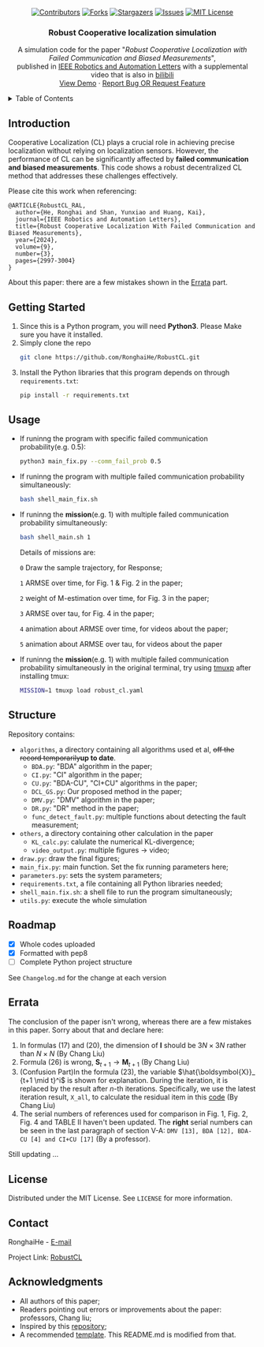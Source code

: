 <div align="center">
  
  [![Contributors][contributors-shield]][contributors-url]
  [![Forks][forks-shield]][forks-url]
  [![Stargazers][stars-shield]][stars-url]
  [![Issues][issues-shield]][issues-url]
  [![MIT License][license-shield]][license-url]
<!--[![LinkedIn][linkedin-shield]][linkedin-url]-->
</div>


<!-- PROJECT LOGO -->

<div align="center">
  <!--<a href="https://github.com/RonghaiHe/RobustCL">
    <img src="images/logo.png" alt="Logo" width="80" height="80">
  </a>-->

  <h3 align="center">Robust Cooperative localization simulation</h3>

  <p align="center">
    A simulation code for the paper "<em>Robust Cooperative Localization with Failed Communication and Biased Measurements</em>",
    <br />
    published in <a href="https://ieeexplore.ieee.org/document/10423111">IEEE Robotics and Automation Letters</a> with a supplemental video that is also in <a href="https://www.bilibili.com/video/BV14C411z7iM/">bilibili</a>
    <!--<br />
    <a href="https://github.com/RonghaiHe/RobustCL"><strong>Explore the docs »</strong></a>
    <br />-->
    <br />
    <a href="https://github.com/RonghaiHe/RobustCL">View Demo</a>
    ·
    <a href="https://github.com/RonghaiHe/RobustCL/issues">Report Bug OR Request Feature</a>
  </p>
</div>



<!-- TABLE OF CONTENTS -->
<details>
  <summary>Table of Contents</summary>
  <ol>
    <li>
      <a href="#introduction">Introduction</a>
      <ul>
        <!--<li><a href="#built-with">Built With</a></li>
      </ul>-->
    </li>
    <li>
      <a href="#getting-started">Getting Started</a>
      <ul>
        <!--<li><a href="#prerequisites">Prerequisites</a></li>-->
        <!--<li><a href="#installation">Installation</a></li>
      </ul>-->
    </li>
    <li><a href="#usage">Usage</a></li>
    <li><a href="#structure">Structure</a></li>
    <li><a href="#roadmap">Roadmap</a></li>
    <!--<li><a href="#contributing">Contributing</a></li>-->
    <li><a href="#errata">Errata</a></li>
    <li><a href="#license">License</a></li>
    <li><a href="#contact">Contact</a></li>
    <li><a href="#acknowledgments">Acknowledgments</a></li>
  </ol>
</details>



<!-- ABOUT THE PROJECT -->
## Introduction

<!--[![Cover][cover]](https://github.com/RonghaiHe/RobustCL)-->

Cooperative Localization (CL) plays a crucial role in achieving precise localization without relying on localization sensors. However, the performance of CL can be significantly affected by **failed communication and biased measurements**. This code shows a robust decentralized CL method that addresses these challenges effectively.

Please cite this work when referencing:
```
@ARTICLE{RobustCL_RAL,
  author={He, Ronghai and Shan, Yunxiao and Huang, Kai},
  journal={IEEE Robotics and Automation Letters}, 
  title={Robust Cooperative Localization With Failed Communication and Biased Measurements}, 
  year={2024},
  volume={9},
  number={3},
  pages={2997-3004}
}
```

About this paper: there are a few mistakes shown in the <a href="#errata">Errata</a> part.

<!--<p align="right">(<a href="#readme-top">back to top</a>)</p>-->


<!-- GETTING STARTED -->
## Getting Started

1. Since this is a Python program, you will need **Python3**. Please Make sure you have it installed.
2. Simply clone the repo
   ```sh
   git clone https://github.com/RonghaiHe/RobustCL.git
   ```
3. Install the Python libraries that this program depends on through `requirements.txt`:
   ```sh
   pip install -r requirements.txt
   ```

<!--<p align="right">(<a href="#readme-top">back to top</a>)</p>-->

<!-- USAGE EXAMPLES -->
## Usage

- If runinng the program with specific failed communication probability(e.g. 0.5):
  ```sh
  python3 main_fix.py --comm_fail_prob 0.5
  ```
- If runinng the program with multiple failed communication probability simultaneously:
  ```sh
  bash shell_main_fix.sh
  ```
- If runinng the **mission**(e.g. 1) with multiple failed communication probability simultaneously:
  ```sh
  bash shell_main.sh 1
  ```

  Details of missions are:

  `0` Draw the sample trajectory, for Response;

  `1` ARMSE over time, for Fig. 1 & Fig. 2 in the paper;

  `2` weight of M-estimation over time, for Fig. 3 in the paper;

  `3` ARMSE over tau, for Fig. 4 in the paper;

  `4` animation about ARMSE over time, for videos about the paper;

  `5` animation about ARMSE over tau, for videos about the paper

- If runinng the **mission**(e.g. 1) with multiple failed communication probability simultaneously in the original terminal, try using [tmuxp](https://github.com/tmux-python/tmuxp) after installing tmux:
  ```sh
  MISSION=1 tmuxp load robust_cl.yaml
  ```
<!--<p align="right">(<a href="#readme-top">back to top</a>)</p>-->

## Structure

Repository contains: 
- `algorithms`, a directory containing all algorithms used et al, ~~off the record temporarily~~**up to date**.
  - `BDA.py`: "BDA" algorithm in the paper;
  - `CI.py`: "CI" algorithm in the paper;
  - `CU.py`: "BDA-CU", "CI+CU" algorithms in the paper;
  - `DCL_GS.py`: Our proposed method in the paper;
  - `DMV.py`: "DMV" algorithm in the paper;
  - `DR.py`: "DR" method in the paper;
  - `func_detect_fault.py`: multiple functions about detecting the fault measurement;
- `others`, a directory containing other calculation in the paper
  - `KL_calc.py`: calulate the numerical KL-divergence;
  - `video_output.py`: multiple figures -> video;
- `draw.py`: draw the final figures;
- `main_fix.py`: main function. Set the fix running parameters here;
- `parameters.py`: sets the system parameters;
- `requirements.txt`, a file containing all Python libraries needed;
- `shell_main.fix.sh`: a shell file to run the program simultaneously;
- `utils.py`: execute the whole simulation

<!-- ROADMAP -->
## Roadmap
- [x] Whole codes uploaded
- [x] Formatted with pep8
- [ ] Complete Python project structure

See `Changelog.md` for the change at each version
<!--- [x] Add Changelog-->

<!--<p align="right">(<a href="#readme-top">back to top</a>)</p>-->



<!-- CONTRIBUTING -->
<!--## Contributing

Contributions are what make the open source community such an amazing place to learn, inspire, and create. Any contributions you make are **greatly appreciated**.

If you have a suggestion that would make this better, please fork the repo and create a pull request. You can also simply open an issue with the tag "enhancement".
Don't forget to give the project a star! Thanks again!

1. Fork the Project
2. Create your Feature Branch (`git checkout -b feature/AmazingFeature`)
3. Commit your Changes (`git commit -m 'Add some AmazingFeature'`)
4. Push to the Branch (`git push origin feature/AmazingFeature`)
5. Open a Pull Request

<!--<p align="right">(<a href="#readme-top">back to top</a>)</p>-->

## Errata
The conclusion of the paper isn't wrong, whereas there are a few mistakes in this paper. Sorry about that and declare here:

1. In formulas (17) and (20), the dimension of $\boldsymbol{I}$ should be $3N\times 3N$ rather than $N\times N$ (By Chang Liu)
2. Formula (26) is wrong, $\boldsymbol{S}_ {t+1} \to \boldsymbol{M}_{t+1}$ (By Chang Liu)
3. (Confusion Part)In the formula (23), the variable $\hat{\boldsymbol{X}}_ {t+1 \mid t}^i$ is shown for explanation. During the iteration, it is replaced by the result after $n$-th iterations. Specifically, we use the latest iteration result, `X_all`, to calculate the residual item in this <a href="https://github.com/RonghaiHe/RobustCL/blob/50a3c3ff5e449491687bc112af22b4804b0d721a/algorithms/DCL_GS.py#L872">code</a> (By Chang Liu) 
4. The serial numbers of references used for comparison in Fig. 1, Fig. 2, Fig. 4 and TABLE II haven't been updated. The **right** serial numbers can be seen in the last paragraph of section V-A: `DMV [13], BDA [12], BDA-CU [4] and CI+CU [17]` (By a professor).

Still updating ...

<!-- LICENSE -->
## License

Distributed under the MIT License. See `LICENSE` for more information.

<!--<p align="right">(<a href="#readme-top">back to top</a>)</p>-->



<!-- CONTACT -->
## Contact

RonghaiHe - [E-mail](mailto:herh5@gmail.com)

Project Link: [RobustCL](https://github.com/RonghaiHe/RobustCL)

<!--<p align="right">(<a href="#readme-top">back to top</a>)</p>-->



<!-- ACKNOWLEDGMENTS -->
## Acknowledgments
* All authors of this paper;
* Readers pointing out errors or improvements about the paper: professors, Chang liu;
* Inspired by this [repository](https://github.com/RonghaiHe/multirobot_localization_tsangkai_utias);
* A recommended [template](https://github.com/othneildrew/Best-README-Template/tree/master). This README.md is modified from that.

<!--<p align="right">(<a href="#readme-top">back to top</a>)</p>-->



<!-- MARKDOWN LINKS & IMAGES -->
<!-- https://www.markdownguide.org/basic-syntax/#reference-style-links -->
[contributors-shield]: https://img.shields.io/github/contributors/RonghaiHe/RobustCL.svg?style=for-the-badge
[contributors-url]: https://github.com/RonghaiHe/RobustCL/graphs/contributors
[forks-shield]: https://img.shields.io/github/forks/RonghaiHe/RobustCL.svg?style=for-the-badge
[forks-url]: https://github.com/RonghaiHe/RobustCL/network/members
[stars-shield]: https://img.shields.io/github/stars/RonghaiHe/RobustCL.svg?style=for-the-badge
[stars-url]: https://github.com/RonghaiHe/RobustCL/stargazers
[issues-shield]: https://img.shields.io/github/issues/RonghaiHe/RobustCL.svg?style=for-the-badge
[issues-url]: https://github.com/RonghaiHe/RobustCL/issues
[license-shield]: https://img.shields.io/github/license/RonghaiHe/RobustCL.svg?style=for-the-badge
[license-url]: https://github.com/RonghaiHe/RobustCL/blob/master/LICENSE.txt
[linkedin-shield]: https://img.shields.io/badge/-LinkedIn-black.svg?style=for-the-badge&logo=linkedin&colorB=555
[linkedin-url]: https://linkedin.com/in/othneildrew
[cover]: docs/cover.png
